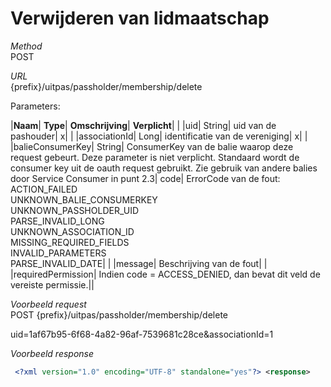 ---
---

# Verwijderen van lidmaatschap

_Method_<br> POST

_URL_<br> {prefix}/uitpas/passholder/membership/delete

Parameters:

 

|**Naam**| **Type**| **Omschrijving**| **Verplicht**| |
|uid| String| uid van de pashouder| x| |
|associationId| Long| identificatie van de vereniging| x| |
|balieConsumerKey| String| ConsumerKey van de balie waarop deze request gebeurt. Deze parameter is niet verplicht. Standaard wordt de consumer key uit de oauth request gebruikt. Zie gebruik van andere balies door Service Consumer in punt 2.3| code| ErrorCode van de fout:<br> ACTION\_FAILED<br> UNKNOWN\_BALIE\_CONSUMERKEY<br> UNKNOWN\_PASSHOLDER\_UID<br> PARSE\_INVALID\_LONG<br> UNKNOWN\_ASSOCIATION\_ID<br> MISSING\_REQUIRED\_FIELDS<br> INVALID\_PARAMETERS<br> PARSE\_INVALID\_DATE| |
|message| Beschrijving van de fout| |
|requiredPermission| Indien code = ACCESS\_DENIED, dan bevat dit veld de vereiste permissie.||

_Voorbeeld request_<br> POST {prefix}/uitpas/passholder/membership/delete

uid=1af67b95-6f68-4a82-96af-7539681c28ce&associationId=1

_Voorbeeld response_<br>


~~~xml
 <?xml version="1.0" encoding="UTF-8" standalone="yes"?> <response> 	<code>ACTION_SUCCEEDED</code> 	<message>Lidmaatschap werd succesvol verwijderd.</message> </response>
~~~
